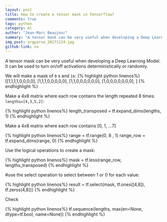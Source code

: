```yaml
---
layout: post
title: How to create a tensor mask in Tensorflow?
comments: true
tags: python
category: ml
author: "Jean-Marc Beaujour"
summary: "A tensor mask can be very useful when developing a Deep Learning Model. It can be used to turn on/off activations deterministically or randomly."
img_post: argparse_20171124.jpg
github-link: na
---
```

A tensor mask can be very useful when developing a Deep Learning Model. It can be used to turn on/off activations deterministically or randomly.

We will make a mask of `0` s and `1`s:
{% highlight python linenos%}
[[1,1,1,1,0,0,0,0],
[1,1,1,0,0,0,0,0],
[1,1,0,0,0,0,0,0],
[1,0,0,0,0,0,0,0],
]
{% endhighlight %}

Make a 4x8 matrix where each row contains the length repeated 8 times: `lengths=[4,3,5,2]`:

{% highlight python linenos%}
length_transposed = tf.expand_dims(lengths, 1)
{% endhighlight %}

Make a 4x8 matrix where each row contains [0, 1, ...7]


{% highlight python linenos%}
range = tf.range(0, 8 , 1)
range_row = tf.expand_dims(range, 0)
{% endhighlight %} 

Use the logical operations to create a mask:


{% highlight python linenos%}
mask = tf.less(range_row, lengths_transposed)
{% endhighlight %}

#use the select operation to select between  1 or 0 for each value:


{% highlight python linenos%}
result = tf.select(mask, tf.ones([4,8]), tf.zeros(4,8]))
{% endhighlight %} 

Check 

{% highlight python linenos%}
tf.sequence(lengths, max(en=None, dtype=tf.bool, name=None))
{% endhighlight %} 